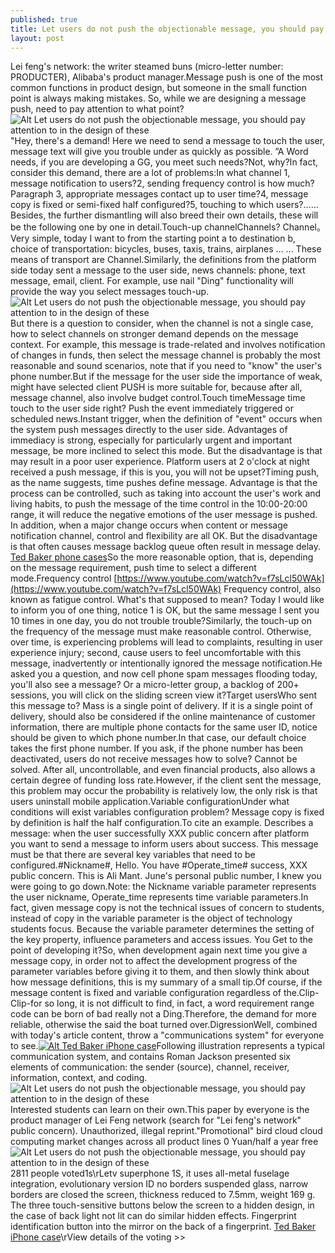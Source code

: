 ```yaml
---
published: true
title: Let users do not push the objectionable message, you should pay attention to in the design of these
layout: post
---
```

Lei feng\'s network: the writer steamed buns (micro-letter number: PRODUCTER), Alibaba\'s product manager.Message push is one of the most common functions in product design, but someone in the small function point is always making mistakes. So, while we are designing a message push, need to pay attention to what point?![Alt Let users do not push the objectionable message, you should pay attention to in the design of these](https://c2.staticflickr.com/8/7313/27598571595_8d0261cd90_z.jpg)\"Hey, there\'s a demand! Here we need to send a message to touch the user, message text will give you trouble under as quickly as possible. ”A Word needs, if you are developing a GG, you meet such needs?Not, why?In fact, consider this demand, there are a lot of problems:In what channel 1, message notification to users?2, sending frequency control is how much?Paragraph 3, appropriate messages contact up to user time?4, message copy is fixed or semi-fixed half configured?5, touching to which users?……Besides, the further dismantling will also breed their own details, these will be the following one by one in detail.Touch-up channelChannels? Channel。 Very simple, today I want to from the starting point a to destination b, choice of transportation: bicycles, buses, taxis, trains, airplanes ... ... These means of transport are Channel.Similarly, the definitions from the platform side today sent a message to the user side, news channels: phone, text message, email, client. For example, use nail \"Ding\" functionality will provide the way you select messages touch-up.![Alt Let users do not push the objectionable message, you should pay attention to in the design of these](https://c2.staticflickr.com/8/7631/26988304804_fdc45cba66.jpg)But there is a question to consider, when the channel is not a single case, how to select channels on stronger demand depends on the message context. For example, this message is trade-related and involves notification of changes in funds, then select the message channel is probably the most reasonable and sound scenarios, note that if you need to \"know\" the user\'s phone number.But if the message for the user side the importance of weak, might have selected client PUSH is more suitable for, because after all, message channel, also involve budget control.Touch timeMessage time touch to the user side right? Push the event immediately triggered or scheduled news.Instant trigger, when the definition of \"event\" occurs when the system push messages directly to the user side. Advantages of immediacy is strong, especially for particularly urgent and important message, be more inclined to select this mode. But the disadvantage is that may result in a poor user experience. Platform users at 2 o\'clock at night received a push message, if this is you, you will not be upset?Timing push, as the name suggests, time pushes define message. Advantage is that the process can be controlled, such as taking into account the user\'s work and living habits, to push the message of the time control in the 10:00-20:00 range, it will reduce the negative emotions of the user message is pushed. In addition, when a major change occurs when content or message notification channel, control and flexibility are all OK. But the disadvantage is that often causes message backlog queue often result in message delay. [Ted Baker phone cases](http://leathercraft.bravesites.com/entries/general/spring-of-2016-apple-product-launches)So the more reasonable option, that is, depending on the message requirement, push time to select a different mode.Frequency control [https://www.youtube.com/watch?v=f7sLcl50WAk](https://www.youtube.com/watch?v=f7sLcl50WAk) Frequency control, also known as fatigue control. What\'s that supposed to mean? Today I would like to inform you of one thing, notice 1 is OK, but the same message I sent you 10 times in one day, you do not trouble trouble?Similarly, the touch-up on the frequency of the message must make reasonable control. Otherwise, over time, is experiencing problems will lead to complaints, resulting in user experience injury; second, cause users to feel uncomfortable with this message, inadvertently or intentionally ignored the message notification.He asked you a question, and now cell phone spam messages flooding today, you\'ll also see a message? Or a micro-letter group, a backlog of 200+ sessions, you will click on the sliding screen view it?Target usersWho sent this message to? Mass is a single point of delivery. If it is a single point of delivery, should also be considered if the online maintenance of customer information, there are multiple phone contacts for the same user ID, notice should be given to which phone number.In that case, our default choice takes the first phone number. If you ask, if the phone number has been deactivated, users do not receive messages how to solve? Cannot be solved. After all, uncontrollable, and even financial products, also allows a certain degree of funding loss rate.However, if the client sent the message, this problem may occur the probability is relatively low, the only risk is that users uninstall mobile application.Variable configurationUnder what conditions will exist variables configuration problem? Message copy is fixed by definition is half the half configuration.To cite an example. Describes a message: when the user successfully XXX public concern after platform you want to send a message to inform users about success. This message must be that there are several key variables that need to be configured.#Nickname#, Hello. You have #Operate_time# success, XXX public concern. This is Ali Mant. June\'s personal public number, I knew you were going to go down.Note: the Nickname variable parameter represents the user nickname, Operate_time represents time variable parameters.In fact, given message copy is not the technical issues of concern to students, instead of copy in the variable parameter is the object of technology students focus. Because the variable parameter determines the setting of the key property, influence parameters and access issues. You Get to the point of developing it?So, when development again next time you give a message copy, in order not to affect the development progress of the parameter variables before giving it to them, and then slowly think about how message definitions, this is my summary of a small tip.Of course, if the message content is fixed and variable configuration regardless of the.Clip-Clip-for so long, it is not difficult to find, in fact, a word requirement range code can be born of bad really not a Ding.Therefore, the demand for more reliable, otherwise the said the boat turned over.DigressionWell, combined with today\'s article content, throw a \"communications system\" for everyone to see.[![Alt Ted Baker iPhone case](http://www.nodcase.com/images/large/apple_case/ted_baker_ip824_lrg.jpg)](http://www.nodcase.com/ted-baker-iphone-5s-case-dog-p-3502.html)Following illustration represents a typical communication system, and contains Roman Jackson presented six elements of communication: the sender (source), channel, receiver, information, context, and coding.![Alt Let users do not push the objectionable message, you should pay attention to in the design of these](https://c2.staticflickr.com/8/7524/26988311434_83f270ebcd_z.jpg)Interested students can learn on their own.This paper by everyone is the product manager of Lei Feng network (search for \"Lei feng\'s network\" public concern). Unauthorized, illegal reprint.\"Promotional\" bird cloud cloud computing market changes across all product lines 0 Yuan/half a year free![Alt Let users do not push the objectionable message, you should pay attention to in the design of these](https://c2.staticflickr.com/8/7355/27564446856_06865f7073.jpg)2811 people voted1s\rLetv superphone 1S, it uses all-metal fuselage integration, evolutionary version ID no borders suspended glass, narrow borders are closed the screen, thickness reduced to 7.5mm, weight 169 g. The three touch-sensitive buttons below the screen to a hidden design, in the case of back light not lit can do similar hidden effects. Fingerprint identification button into the mirror on the back of a fingerprint. [Ted Baker iPhone case](http://www.nodcase.com/ted-baker-iphone-5s-case-dog-p-3502.html)\rView details of the voting >>